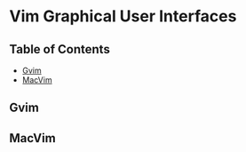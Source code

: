 # Vim Graphical User Interfaces

## Table of Contents

<!-- START doctoc generated TOC please keep comment here to allow auto update -->
<!-- DON'T EDIT THIS SECTION, INSTEAD RE-RUN doctoc TO UPDATE -->

- [Gvim](#gvim)
- [MacVim](#macvim)

<!-- END doctoc generated TOC please keep comment here to allow auto update -->

## Gvim

## MacVim
